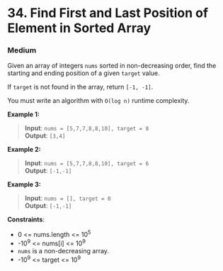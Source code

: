 # 34. Find First and Last Position of Element in Sorted Array

### Medium

Given an array of integers `nums` sorted in non-decreasing order, find the starting and ending position of a given `target` value.

If `target` is not found in the array, return `[-1, -1]`.

You must write an algorithm with `O(log n)` runtime complexity.

**Example 1:**

> **Input**: `nums = [5,7,7,8,8,10], target = 8`  
> **Output**: `[3,4]`

**Example 2:**

> **Input**: `nums = [5,7,7,8,8,10], target = 6`  
> **Output**: `[-1,-1]`

**Example 3:**

> **Input**: `nums = [], target = 0`  
> **Output**: `[-1,-1]`

**Constraints**:

- 0 <= nums.length <= 10<sup>5</sup>
- -10<sup>9</sup> <= nums[i] <= 10<sup>9</sup>
- `nums` is a non-decreasing array.
- -10<sup>9</sup> <= target <= 10<sup>9</sup>
